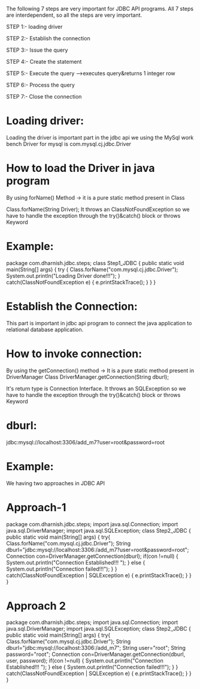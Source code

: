 The following 7 steps are very important for JDBC API programs. All 7 steps are interdependent, so all the steps are very important.



STEP 1:-
loading driver

STEP 2:-
Establish the connection

STEP 3:-
Issue the query

STEP 4:-
Create the statement

STEP 5:-
Execute the query -->executes query&returns 1 integer row

STEP 6:-
Process the query 

STEP 7:-
Close the connection 

Loading driver:
===============

Loading the driver is important part in the jdbc api we using the MySql work bench
Driver for mysql is com.mysql.cj.jdbc.Driver

How to load the Driver in java program
=======================================

By using forName() Method -> it is a pure static method present in Class<inbuild class>

  Class.forName(String Driver);
It throws an ClassNotFoundException so we have to handle the exception through the try()&catch() block or throws Keyword

Example:
========

package com.dharnish.jdbc.steps;
class Step1_JDBC
{
  public static void main(String[] args)
  {
    try
      {
        Class.forName("com.mysql.cj.jdbc.Driver");
        System.out.println("Loading Driver done!!!");
      }
    catch(ClassNotFoundException e)
      {
        e.printStackTrace();
      }
  }
}

Establish the Connection:
=========================

This part is important in jdbc api program to connect the java application to relational database application.

How to invoke connection:
=========================

By using the getConnection() method -> It is a pure static method present in DriverManager Class<Inbuild Class>
		DriverManager.getConnection(String dburl);

It's return type is Connection Interface.
It throws an SQLException so we have to handle the exception through the try()&catch() block or throws Keyword

dburl:
======
jdbc:mysql://localhost:3306/add_m7?user=root&password=root

Example:
========
We having two approaches in JDBC API

Approach-1
==========

package com.dharnish.jdbc.steps;
import java.sql.Connection;
import java.sql.DriverManager;
import java.sql.SQLException;
class Step2_JDBC
{
  public static void main(String[] args)
  {
    try{
      Class.forName("com.mysql.cj.jdbc.Driver");
      String dburl="jdbc:mysql://localhost:3306:/add_m7?user=root&password=root";
      Connection con=DriverManager.getConnection(dburl);
      if(con !=null)
      {
        System.out.println("Connection Established!!! ");
      }
      else
      {
        System.out.println("Connection failed!!!");
      }
    }
    catch(ClassNotFoundException | SQLException e)
      {
        e.printStackTrace();
      }
  }
}

Approach 2
==========

package com.dharnish.jdbc.steps;
import java.sql.Connection;
import java.sql.DriverManager;
import java.sql.SQLException;
class Step2_JDBC
{
  public static void main(String[] args)
  {
    try{
      Class.forName("com.mysql.cj.jdbc.Driver");
      String dburl="jdbc:mysql://localhost:3306:/add_m7";
      String user="root";
      String password="root";
      Connection con=DriverManager.getConnection(dburl, user, password);
      if(con !=null)
      {
        System.out.println("Connection Established!!! ");
      }
      else
      {
        System.out.println("Connection failed!!!");
      }
    }
    catch(ClassNotFoundException | SQLException e)
      {
        e.printStackTrace();
      }
  }
}


